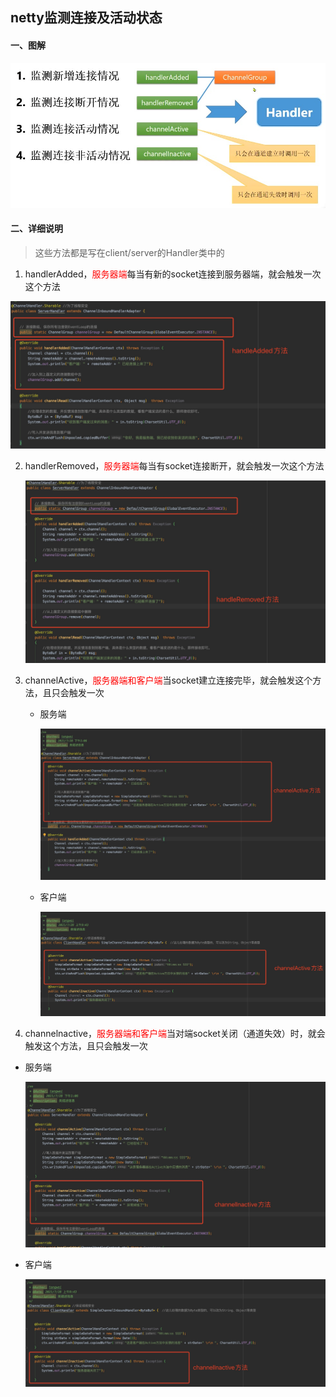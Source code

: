 ## netty监测连接及活动状态



#### 一、图解

![avatar](./images/60.jpg)



#### 二、详细说明

> 这些方法都是写在client/server的Handler类中的

1. handlerAdded，<font color="red">服务器端</font>每当有新的socket连接到服务器端，就会触发一次这个方法

![avatar](./images/22.jpg)

2. handlerRemoved，<font color="red">服务器端</font>每当有socket连接断开，就会触发一次这个方法

   ![avatar](./images/61.jpg)

3. channelActive，<font color="red">服务器端和客户端</font>当socket建立连接完毕，就会触发这个方法，且只会触发一次

   - 服务端

     ![avatar](./images/33.jpg)

     

   - 客户端

     ![avatar](./images/32.jpg)

4. channelnactive，<font color="red">服务器端和客户端</font>当对端socket关闭（通道失效）时，就会触发这个方法，且只会触发一次

- 服务端

  ![avatar](./images/34.jpg)

- 客户端

  ![avatar](./images/35.jpg)